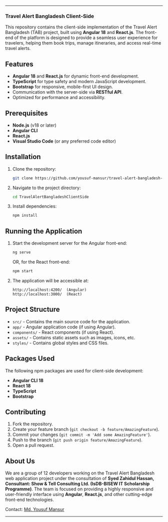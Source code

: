 
---

### Travel Alert Bangladesh **Client-Side**

This repository contains the client-side implementation of the Travel Alert Bangladesh (TAB) project, built using **Angular 18** and **React.js**. The front-end of the platform is designed to provide a seamless user experience for travelers, helping them book trips, manage itineraries, and access real-time travel alerts.

## Features

- **Angular 18** and **React.js** for dynamic front-end development.
- **TypeScript** for type safety and modern JavaScript development.
- **Bootstrap** for responsive, mobile-first UI design.
- Communication with the server-side via **RESTful API**.
- Optimized for performance and accessibility.

## Prerequisites

- **Node.js** (v18 or later)
- **Angular CLI**
- **React.js**
- **Visual Studio Code** (or any preferred code editor)

## Installation

1. Clone the repository:

   ```bash
   git clone https://github.com/yousuf-mansur/travel-alert-bangladesh-client-side.git
   ```

2. Navigate to the project directory:

   ```bash
   cd TravelAlertBangladeshClientSide
   ```

3. Install dependencies:

   ```bash
   npm install
   ```

## Running the Application

1. Start the development server for the Angular front-end:

   ```bash
   ng serve
   ```

   OR, for the React front-end:

   ```bash
   npm start
   ```

2. The application will be accessible at:

   ```url
   http://localhost:4200/  (Angular)
   http://localhost:3000/  (React)
   ```

## Project Structure

- `src/` - Contains the main source code for the application.
- `app/` - Angular application code (if using Angular).
- `components/` - React components (if using React).
- `assets/` - Contains static assets such as images, icons, etc.
- `styles/` - Contains global styles and CSS files.

## Packages Used

The following npm packages are used for client-side development:

- **Angular CLI 18**
- **React 18**
- **TypeScript**
- **Bootstrap**


## Contributing

1. Fork the repository.
2. Create your feature branch (`git checkout -b feature/AmazingFeature`).
3. Commit your changes (`git commit -m 'Add some AmazingFeature'`).
4. Push to the branch (`git push origin feature/AmazingFeature`).
5. Open a pull request.

## About Us

We are a group of 12 developers working on the Travel Alert Bangladesh web application project under the consultation of **Syed Zahidul Hassan, Consultant: Show & Tell Consulting Ltd.
(IsDB-BISEW IT Scholarship Programme)**. The team is focused on providing a highly responsive and user-friendly interface using **Angular**, **React.js**, and other cutting-edge front-end technologies.

Contact: [Md. Yousuf Mansur](mailto:mansurmdyousuf@gmail.com)

---

